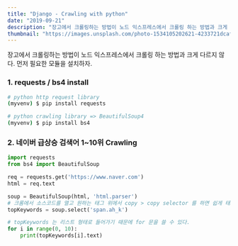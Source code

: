 ```yaml
---
title: "Django - Crawling with python"
date: "2019-09-21"
description: "장고에서 크롤링하는 방법이 노드 익스프레스에서 크롤링 하는 방법과 크게 다르지 않다. 먼저 필요한 모듈을 설치하자."
thumbnail: "https://images.unsplash.com/photo-1534105202621-4233721dcaff?ixlib=rb-1.2.1&ixid=eyJhcHBfaWQiOjEyMDd9&auto=format&fit=crop&w=1295&q=80"
---
```


장고에서 크롤링하는 방법이 노드 익스프레스에서 크롤링 하는 방법과 크게 다르지 않다. 먼저 필요한 모듈을 설치하자.

### 1. requests / bs4 install

```bash
# python http request library
(myvenv) $ pip install requests

# python crawling library => BeautifulSoup4
(myvenv) $ pip install bs4
```

### 2. 네이버 급상승 검색어 1~10위 Crawling

```python
import requests
from bs4 import BeautifulSoup

req = requests.get('https://www.naver.com')
html = req.text

soup = BeautifulSoup(html, 'html.parser')
# 크롬에서 소스코드를 열고 원하는 태그 위에서 copy > copy selector 를 하면 쉽게 태그 경로를 얻을 수 있다.
topKeywords = soup.select('span.ah_k')

# topKeywords 는 리스트 형태로 들어가기 때문에 for 문을 쓸 수 있다.
for i in range(0, 10):
  	print(topKeywords[i].text)
```
